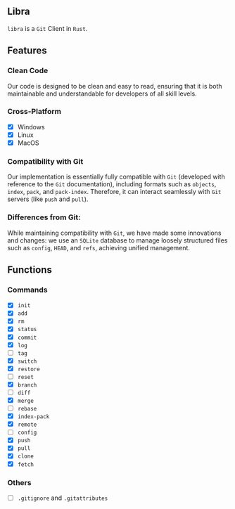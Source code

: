 ## Libra
`libra` is a `Git` Client in `Rust`.

## Features
### Clean Code
Our code is designed to be clean and easy to read, 
ensuring that it is both maintainable and understandable for developers of all skill levels.

### Cross-Platform
- [x] Windows
- [x] Linux
- [x] MacOS

### Compatibility with Git
Our implementation is essentially fully compatible with `Git` 
(developed with reference to the `Git` documentation), 
including formats such as `objects`, `index`, `pack`, and `pack-index`. 
Therefore, it can interact seamlessly with `Git` servers (like `push` and `pull`).

### Differences from Git:
While maintaining compatibility with `Git`, we have made some innovations and changes:
we use an `SQLite` database to manage loosely structured files such as `config`, `HEAD`, and `refs`, 
achieving unified management.

## Functions
### Commands
- [x] `init`
- [x] `add`
- [x] `rm`
- [x] `status`
- [x] `commit`
- [x] `log`
- [ ] `tag`
- [x] `switch`
- [x] `restore`
- [ ] `reset`
- [x] `branch`
- [ ] `diff`
- [x] `merge`
- [ ] `rebase`
- [x] `index-pack`
- [x] `remote`
- [ ] `config`
- [x] `push`
- [x] `pull`
- [x] `clone`
- [x] `fetch`

### Others
- [ ] `.gitignore` and `.gitattributes`
